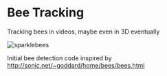 # Bee Tracking
Tracking bees in videos, maybe even in 3D eventually

![sparklebees](https://user-images.githubusercontent.com/76205/174186033-e55e9b60-293a-42bf-a4dc-8b5b164fae49.png)


Initial bee detection code inspired by http://sonic.net/~goddard/home/bees/bees.html
